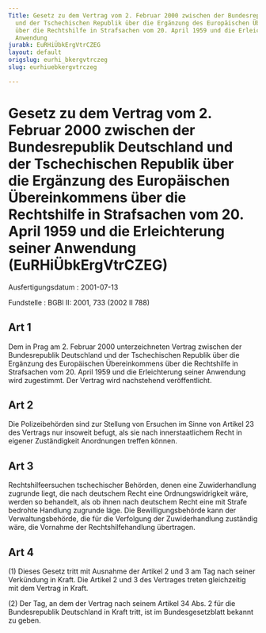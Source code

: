 ```yaml
---
Title: Gesetz zu dem Vertrag vom 2. Februar 2000 zwischen der Bundesrepublik Deutschland
  und der Tschechischen Republik über die Ergänzung des Europäischen Übereinkommens
  über die Rechtshilfe in Strafsachen vom 20. April 1959 und die Erleichterung seiner
  Anwendung
jurabk: EuRHiÜbkErgVtrCZEG
layout: default
origslug: eurhi_bkergvtrczeg
slug: eurhiuebkergvtrczeg

---
```


# Gesetz zu dem Vertrag vom 2. Februar 2000 zwischen der Bundesrepublik Deutschland und der Tschechischen Republik über die Ergänzung des Europäischen Übereinkommens über die Rechtshilfe in Strafsachen vom 20. April 1959 und die Erleichterung seiner Anwendung (EuRHiÜbkErgVtrCZEG)

Ausfertigungsdatum
:   2001-07-13

Fundstelle
:   BGBl II: 2001, 733 (2002 II 788)



## Art 1

Dem in Prag am 2. Februar 2000 unterzeichneten Vertrag zwischen der
Bundesrepublik Deutschland und der Tschechischen Republik über die
Ergänzung des Europäischen Übereinkommens über die Rechtshilfe in
Strafsachen vom 20. April 1959 und die Erleichterung seiner Anwendung
wird zugestimmt. Der Vertrag wird nachstehend veröffentlicht.


## Art 2

Die Polizeibehörden sind zur Stellung von Ersuchen im Sinne von
Artikel 23 des Vertrags nur insoweit befugt, als sie nach
innerstaatlichem Recht in eigener Zuständigkeit Anordnungen treffen
können.


## Art 3

Rechtshilfeersuchen tschechischer Behörden, denen eine Zuwiderhandlung
zugrunde liegt, die nach deutschem Recht eine Ordnungswidrigkeit wäre,
werden so behandelt, als ob ihnen nach deutschem Recht eine mit Strafe
bedrohte Handlung zugrunde läge. Die Bewilligungsbehörde kann der
Verwaltungsbehörde, die für die Verfolgung der Zuwiderhandlung
zuständig wäre, die Vornahme der Rechtshilfehandlung übertragen.


## Art 4

(1) Dieses Gesetz tritt mit Ausnahme der Artikel 2 und 3 am Tag nach
seiner Verkündung in Kraft. Die Artikel 2 und 3 des Vertrages treten
gleichzeitig mit dem Vertrag in Kraft.

(2) Der Tag, an dem der Vertrag nach seinem Artikel 34 Abs. 2 für die
Bundesrepublik Deutschland in Kraft tritt, ist im Bundesgesetzblatt
bekannt zu geben.

